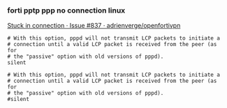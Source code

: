 ### forti pptp ppp no connection linux


[Stuck in connection · Issue #837 · adrienverge/openfortivpn](https://github.com/adrienverge/openfortivpn/issues/837 "Stuck in connection · Issue #837 · adrienverge/openfortivpn")


 

```
# With this option, pppd will not transmit LCP packets to initiate a
# connection until a valid LCP packet is received from the peer (as for
# the "passive" option with old versions of pppd).
silent

# With this option, pppd will not transmit LCP packets to initiate a
# connection until a valid LCP packet is received from the peer (as for
# the "passive" option with old versions of pppd).
#silent
```
